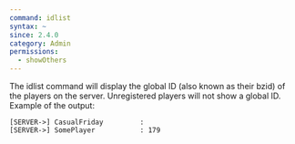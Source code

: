 ```yaml
---
command: idlist
syntax: ~
since: 2.4.0
category: Admin
permissions:
  - showOthers
---
```


The idlist command will display the global ID (also known as their bzid) of the players on the server. Unregistered players will not show a global ID. Example of the output:

```
[SERVER->] CasualFriday         :
[SERVER->] SomePlayer           : 179
```
